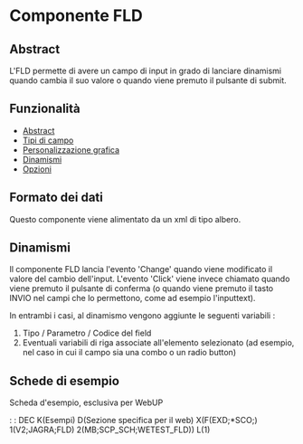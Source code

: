 # Componente FLD

## Abstract

L'FLD permette di avere un campo di input in grado di lanciare dinamismi quando cambia il suo valore o quando viene premuto il pulsante di submit.

## Funzionalità
- [Abstract](Sorgenti/DOC/TA/B£AMO/LOCFLD_F00)
- [Tipi di campo](Sorgenti/DOC/TA/B£AMO/LOCFLD_F01)
- [Personalizzazione grafica](Sorgenti/DOC/TA/B£AMO/LOCFLD_F02)
- [Dinamismi](Sorgenti/DOC/TA/B£AMO/LOCFLD_F03)
- [Opzioni](Sorgenti/DOC/TA/B£AMO/LOCFLD_F04)

## Formato dei dati
Questo componente viene alimentato da un xml di tipo albero.

## Dinamismi
Il componente FLD lancia l'evento 'Change' quando viene modificato il valore del cambio dell'input.
L'evento 'Click' viene invece chiamato quando viene premuto il pulsante di conferma (o quando viene premuto il tasto INVIO nel campi che lo permettono, come ad esempio l'inputtext).

In entrambi i casi, al dinamismo vengono aggiunte le seguenti variabili : 
1) Tipo / Parametro / Codice del field
2) Eventuali variabili di riga associate all'elemento selezionato (ad esempio, nel caso in cui il campo sia una combo o un radio button)

## Schede di esempio
Scheda d'esempio, esclusiva per WebUP

 :  : DEC K(Esempi) D(Sezione specifica per il web) X(F(EXD;*SCO;) 1(V2;JAGRA;FLD) 2(MB;SCP_SCH;WETEST_FLD)) L(1)
